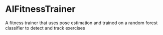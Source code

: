 # AIFitnessTrainer
A fitness trainer that uses pose estimation and trained on a random forest classifier to detect and track exercises
